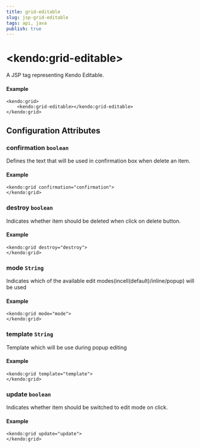 ```yaml
---
title: grid-editable
slug: jsp-grid-editable
tags: api, java
publish: true
---
```


# \<kendo:grid-editable\>
A JSP tag representing Kendo Editable.

#### Example
    <kendo:grid>
        <kendo:grid-editable></kendo:grid-editable>
    </kendo:grid>


## Configuration Attributes


### confirmation `boolean`

Defines the text that will be used in confirmation box when delete an item.

#### Example
    <kendo:grid confirmation="confirmation">
    </kendo:grid>



### destroy `boolean`

Indicates whether item should be deleted when click on delete button.

#### Example
    <kendo:grid destroy="destroy">
    </kendo:grid>



### mode `String`

Indicates which of the available edit modes(incell(default)/inline/popup) will be used

#### Example
    <kendo:grid mode="mode">
    </kendo:grid>



### template `String`

Template which will be use during popup editing

#### Example
    <kendo:grid template="template">
    </kendo:grid>



### update `boolean`

Indicates whether item should be switched to edit mode on click.

#### Example
    <kendo:grid update="update">
    </kendo:grid>


